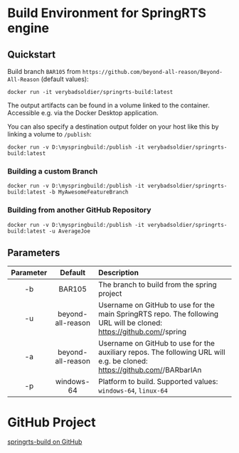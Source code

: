# Build Environment for SpringRTS engine

## Quickstart

Build branch `BAR105` from `https://github.com/beyond-all-reason/Beyond-All-Reason` (default values):
```
docker run -it verybadsoldier/springrts-build:latest
```

The output artifacts can be found in a volume linked to the container. Accessible e.g. via the Docker Desktop application.

You can also specify a destination output folder on your host like this by linking a volume to `/publish`:

```
docker run -v D:\myspringbuild:/publish -it verybadsoldier/springrts-build:latest
```

### Building a custom Branch
```
docker run -v D:\myspringbuild:/publish -it verybadsoldier/springrts-build:latest -b MyAwesomeFeatureBranch
```

### Building from another GitHub Repository
```
docker run -v D:\myspringbuild:/publish -it verybadsoldier/springrts-build:latest -u AverageJoe
```

## Parameters
| Parameter|      Default |  Description |
|:----------:|:-------------:|:------|
| -b |  BAR105 | The branch to build from the spring project |
| -u |  beyond-all-reason     | Username on GitHub to use for the main SpringRTS repo.  The following URL will be cloned: https://github.com/<username>/spring |
| -a | beyond-all-reason |  Username on GitHub to use for the auxiliary repos.  The following URL will e.g. be cloned: https://github.com/<username>/BARbarIAn |
| -p | windows-64 |  Platform to build. Supported values: `windows-64`, `linux-64` |
   

# GitHub Project
[springrts-build on GitHub](https://github.com/verybadsoldier/docker-springrts-build)
